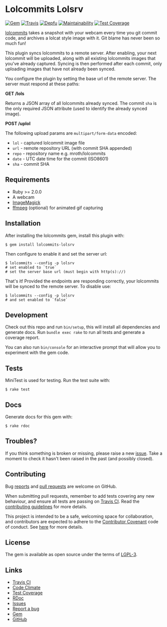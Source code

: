 # Lolcommits Lolsrv

[![Gem](https://img.shields.io/gem/v/lolcommits-lolsrv.svg?style=flat)](http://rubygems.org/gems/lolcommits-lolsrv)
[![Travis](https://travis-ci.org/lolcommits/lolcommits-lolsrv.svg?branch=master)](https://travis-ci.org/lolcommits/lolcommits-lolsrv)
[![Depfu](https://img.shields.io/depfu/lolcommits/lolcommits-lolsrv.svg?style=flat)](https://depfu.com/github/lolcommits/lolcommits-lolsrv)
[![Maintainability](https://img.shields.io/codeclimate/maintainability/lolcommits/lolcommits-lolsrv.svg)](https://codeclimate.com/github/lolcommits/lolcommits-lolsrv/maintainability)
[![Test Coverage](https://img.shields.io/codeclimate/c/lolcommits/lolcommits-lolsrv.svg)](https://codeclimate.com/github/lolcommits/lolcommits-lolsrv/test_coverage)

[lolcommits](https://lolcommits.github.io/) takes a snapshot with your webcam
every time you git commit code, and archives a lolcat style image with it. Git
blame has never been so much fun!

This plugin syncs lolcommits to a remote server. After enabling, your next
lolcommit will be uploaded, along with all existing lolcommits images that
you've already captured. Syncing is then performed after each commit, only
uploading images that have not already been synced.

You configure the plugin by setting the base url of the remote server. The
server must respond at these paths:

**GET /lols**

Returns a JSON array of all lolcommits already synced. The commit `sha` is the
only required JSON attribute (used to identify the already synced image).

**POST /uplol**

The following upload params are `multipart/form-data` encoded:

* `lol`  - captured lolcommit image file
* `url`  - remote repository URL (with commit SHA appended)
* `repo` - repository name e.g. mroth/lolcommits
* `date` - UTC date time for the commit (ISO8601)
* `sha`  - commit SHA

## Requirements

* Ruby >= 2.0.0
* A webcam
* [ImageMagick](http://www.imagemagick.org)
* [ffmpeg](https://www.ffmpeg.org) (optional) for animated gif capturing

## Installation

After installing the lolcommits gem, install this plugin with:

    $ gem install lolcommits-lolsrv

Then configure to enable it and set the server url:

    $ lolcommits --config -p lolsrv
    # set enabled to `true`
    # set the server base url (must begin with http(s)://)

That's it! Provided the endpoints are responding correctly, your lolcommits will
be synced to the remote server. To disable use:

    $ lolcommits --config -p lolsrv
    # and set enabled to `false`

## Development

Check out this repo and run `bin/setup`, this will install all dependencies and
generate docs. Run `bundle exec rake` to run all tests and generate a coverage
report.

You can also run `bin/console` for an interactive prompt that will allow you to
experiment with the gem code.

## Tests

MiniTest is used for testing. Run the test suite with:

    $ rake test

## Docs

Generate docs for this gem with:

    $ rake rdoc

## Troubles?

If you think something is broken or missing, please raise a new
[issue](https://github.com/lolcommits/lolcommits-lolsrv/issues). Take
a moment to check it hasn't been raised in the past (and possibly closed).

## Contributing

Bug [reports](https://github.com/lolcommits/lolcommits-lolsrv/issues) and [pull
requests](https://github.com/lolcommits/lolcommits-lolsrv/pulls) are welcome on
GitHub.

When submitting pull requests, remember to add tests covering any new behaviour,
and ensure all tests are passing on [Travis
CI](https://travis-ci.org/lolcommits/lolcommits-lolsrv). Read the
[contributing
guidelines](https://github.com/lolcommits/lolcommits-lolsrv/blob/master/CONTRIBUTING.md)
for more details.

This project is intended to be a safe, welcoming space for collaboration, and
contributors are expected to adhere to the [Contributor
Covenant](http://contributor-covenant.org) code of conduct. See
[here](https://github.com/lolcommits/lolcommits-lolsrv/blob/master/CODE_OF_CONDUCT.md)
for more details.

## License

The gem is available as open source under the terms of
[LGPL-3](https://opensource.org/licenses/LGPL-3.0).

## Links

* [Travis CI](https://travis-ci.org/lolcommits/lolcommits-lolsrv)
* [Code Climate](https://codeclimate.com/github/lolcommits/lolcommits-lolsrv)
* [Test Coverage](https://codeclimate.com/github/lolcommits/lolcommits-lolsrv/coverage)
* [RDoc](http://rdoc.info/projects/lolcommits/lolcommits-lolsrv)
* [Issues](http://github.com/lolcommits/lolcommits-lolsrv/issues)
* [Report a bug](http://github.com/lolcommits/lolcommits-lolsrv/issues/new)
* [Gem](http://rubygems.org/gems/lolcommits-lolsrv)
* [GitHub](https://github.com/lolcommits/lolcommits-lolsrv)
